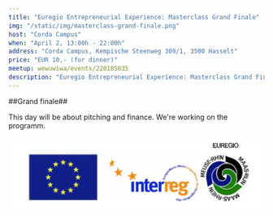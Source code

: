 ```yaml
---
title: "Euregio Entrepreneurial Experience: Masterclass Grand Finale"
img: "/static/img/masterclass-grand-finale.png"
host: "Corda Campus"
when: "April 2, 13:00h - 22:00h"
address: "Corda Campus, Kempische Steenweg 309/1, 3500 Hasselt"
price: "EUR 10,- (for dinner)"
meetup: wewuwiwa/events/220185835
description: "Euregio Entrepreneurial Experience: Masterclass Grand Finale; This day will be about pitching and finance. We're working on the programm."
---
```


##Grand finale##

This day will be about pitching and finance. We're working on the programm.

<img src="/static/img/600_433974495.jpeg">
